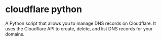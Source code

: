 # cloudflare python
 A Python script that allows you to manage DNS records on Cloudflare. It uses the Cloudflare API to create, delete, and list DNS records for your domains.
